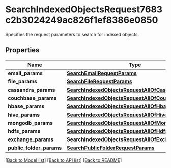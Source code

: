 # SearchIndexedObjectsRequest7683c2b3024249ac826f1ef8386e0850

Specifies the request parameters to search for indexed objects.

## Properties
Name | Type | Description | Notes
------------ | ------------- | ------------- | -------------
**email_params** | [**SearchEmailRequestParams**](SearchEmailRequestParams.md) |  | [optional] 
**file_params** | [**SearchFileRequestParams**](SearchFileRequestParams.md) |  | [optional] 
**cassandra_params** | [**SearchIndexedObjectsRequestAllOfCassandraParams**](SearchIndexedObjectsRequestAllOfCassandraParams.md) |  | [optional] 
**couchbase_params** | [**SearchIndexedObjectsRequestAllOfCouchbaseParams**](SearchIndexedObjectsRequestAllOfCouchbaseParams.md) |  | [optional] 
**hbase_params** | [**SearchIndexedObjectsRequestAllOfHbaseParams**](SearchIndexedObjectsRequestAllOfHbaseParams.md) |  | [optional] 
**hive_params** | [**SearchIndexedObjectsRequestAllOfHiveParams**](SearchIndexedObjectsRequestAllOfHiveParams.md) |  | [optional] 
**mongodb_params** | [**SearchIndexedObjectsRequestAllOfMongodbParams**](SearchIndexedObjectsRequestAllOfMongodbParams.md) |  | [optional] 
**hdfs_params** | [**SearchIndexedObjectsRequestAllOfHdfsParams**](SearchIndexedObjectsRequestAllOfHdfsParams.md) |  | [optional] 
**exchange_params** | [**SearchIndexedObjectsRequestAllOfExchangeParams**](SearchIndexedObjectsRequestAllOfExchangeParams.md) |  | [optional] 
**public_folder_params** | [**SearchPublicFolderRequestParams**](SearchPublicFolderRequestParams.md) |  | [optional] 

[[Back to Model list]](../README.md#documentation-for-models) [[Back to API list]](../README.md#documentation-for-api-endpoints) [[Back to README]](../README.md)


